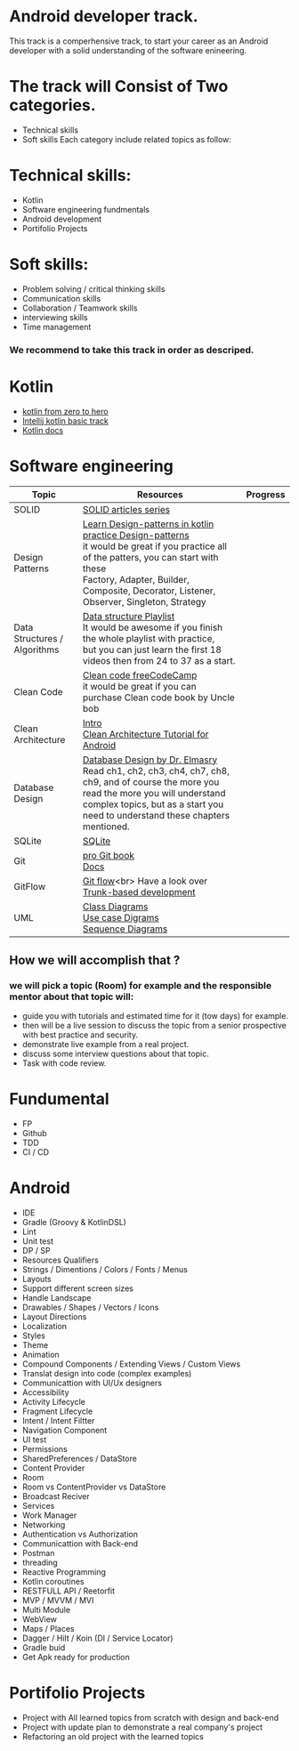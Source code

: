 # Android developer track.
This track is a comperhensive track, to start your career as an Android developer with a solid understanding of the software enineering.

# The track will Consist of Two categories.
- Technical skills   
- Soft skills
Each category include related topics as follow:

# Technical skills:
- Kotlin
- Software engineering fundmentals
- Android development
- Portifolio Projects

# Soft skills:
- Problem solving / critical thinking skills
- Communication skills
- Collaboration / Teamwork skills
- interviewing skills
- Time management

### We recommend to take this track in order as descriped.

# Kotlin
- [kotlin from zero to hero](https://www.youtube.com/watch?v=F9UC9DY-vIU)
- [Intellij kotlin basic track](https://hyperskill.org/tracks/18)
- [Kotlin docs](https://kotlinlang.org/docs/home.html)

# Software engineering
|Topic| Resources|Progress|
|---|---|---|
|SOLID| [SOLID articles series](https://ashraf-mohamed.hashnode.dev/series/solid-principles)|
|Design Patterns|[Learn Design-patterns in kotlin](https://www.geeksforgeeks.org/design-patterns-in-android-with-kotlin/)<br>[practice Design-patterns](https://github.com/dbacinski/Design-Patterns-In-Kotlin)<br>it would be great if you practice all of the patters, you can start with these <br> Factory, Adapter, Builder, Composite, Decorator, Listener, Observer, Singleton, Strategy|
|Data Structures / Algorithms   |[Data structure Playlist](https://www.youtube.com/playlist?list=PLDV1Zeh2NRsB6SWUrDFW2RmDotAfPbeHu)<br>It would be awesome if you finish the whole playlist with practice, <br>but you can just learn the first 18 videos then from 24 to 37 as a start.|
|Clean Code|[Clean code freeCodeCamp](https://www.freecodecamp.org/news/clean-coding-for-beginners/)<br>it would be great if you can purchase Clean code book by Uncle bob|
|Clean Architecture|[Intro](https://www.freecodecamp.org/news/a-quick-introduction-to-clean-architecture-990c014448d2/)<br> [Clean Architecture Tutorial for Android](https://www.raywenderlich.com/3595916-clean-architecture-tutorial-for-android-getting-started#toc-anchor-026)|
|Database Design| [Database Design by Dr. Elmasry](https://docs.ccsu.edu/curriculumsheets/ChadTest.pdf)<br> Read ch1, ch2, ch3, ch4, ch7, ch8, ch9, and of course the more you read the more you will understand complex topics, but as a start you need to understand these chapters mentioned.|
|SQLite| [SQLite](https://www.sqlitetutorial.net/)|
|Git|[pro Git book](https://git-scm.com/book/en/v2)<br> [Docs](https://git-scm.com/)|
|GitFlow| [Git flow](https://www.atlassian.com/git/tutorials/comparing-workflows/gitflow-workflow#:~:text=Gitflow%20is%20a%20legacy%20Git,software%20development%20and%20DevOps%20practices.)<br> Have a look over [Trunk-based development](https://www.atlassian.com/continuous-delivery/continuous-integration/trunk-based-development)|
|UML| [Class Diagrams](https://sparxsystems.com/resources/tutorials/uml2/class-diagram.html)<br>[Use case Digrams](https://sparxsystems.com/resources/tutorials/uml2/use-case-diagram.html)<br>[Sequence Diagrams](https://sparxsystems.com/resources/tutorials/uml2/sequence-diagram.html)<br>|

## How we will accomplish that ?

### we will pick a topic (Room) for example and the responsible mentor about that topic will:
- guide you with tutorials and  estimated time for it (tow days) for example.
- then will be a live session to discuss the topic from a senior prospective with best practice and security.
- demonstrate live example from a real project.
- discuss some interview questions about that topic.
- Task with code review.


# Fundumental

- FP
- Github
- TDD
- CI / CD

# Android

- IDE
- Gradle (Groovy & KotlinDSL)
- Lint
- Unit test
- DP / SP
- Resources Qualifiers
- Strings / Dimentions / Colors / Fonts / Menus
- Layouts
- Support different screen sizes
- Handle Landscape
- Drawables / Shapes / Vectors / Icons
- Layout Directions
- Localization
- Styles
- Theme
- Animation
- Compound Components / Extending Views / Custom Views
- Translat design into code (complex examples)
- Communicattion with UI/Ux designers
- Accessibility
- Activity Lifecycle
- Fragment Lifecycle
- Intent / Intent Filtter
- Navigation Component
- UI test
- Permissions
- SharedPreferences / DataStore
- Content Provider
- Room
- Room vs ContentProvider vs DataStore
- Broadcast Reciver
- Services
- Work Manager
- Networking
- Authentication vs Authorization
- Communicattion with Back-end
- Postman
- threading
- Reactive Programming
- Kotlin coroutines
- RESTFULL API / Reetorfit
- MVP / MVVM / MVI
- Multi Module
- WebView
-  Maps / Places
- Dagger / Hilt / Koin (DI / Service Locator)
- Gradle buid
- Get Apk ready for production

# Portifolio Projects

- Project with All learned topics from scratch with design and back-end
- Project with update plan to demonstrate a real company's project
- Refactoring an old project with the learned topics
